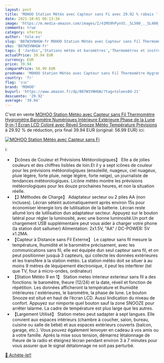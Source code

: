 ```yaml
---
layout: post
title: 'MOHOO Station Météo avec Capteur sans Fi avec 29.92 % rabais '
date: 2021-10-01 06:13:34
image: 'https://m.media-amazon.com/images/I/41MS9hPynVS._SL500_._SL400_.jpg'
comments: true
category: ofertas
author: 'tole.es'
slug: 'B07W3VNHGW-fr MOHOO Station Météo avec Capteur sans Fil Thermomètre...'
sku: 'B07W3VNHGW-fr'
tags: [ 'Jardin','Stations météo et baromètres','Thermomètres et instruments météorologiques','mohoo', ]
actualPrice: 39.94 EUR
currency: EUR
price: 39.94
comparePrice: 56.99 EUR
prodname: 'MOHOO Station Météo avec Capteur sans Fil Thermomètre Hygromètre Baromètre Numériques Intérieure Extérieure Phase de la Lune 9-in-1 Écran LCD Coloré avec Réveil Snooze Météo Température Prévisions'
country: 'fr'
flag: '🇫🇷'
brand: 'MOHOO'
buyurl: 'https://www.amazon.fr/dp/B07W3VNHGW/?tag=tolees0d-21'
descuento: '29.92'
average: '39.94'
---
```


C'est en vente [MOHOO Station Météo avec Capteur sans Fil Thermomètre Hygromètre Baromètre Numériques Intérieure Extérieure Phase de la Lune 9-in-1 Écran LCD Coloré avec Réveil Snooze Météo Température Prévisions](https://www.amazon.fr/dp/B07W3VNHGW/?tag=tolees0d-21)  à  29.92 % de réduction, prix final  39.94 EUR (original: 56.99 EUR) ici:

[![MOHOO Station Météo avec Capteur sans Fi](https://m.media-amazon.com/images/I/41MS9hPynVS._SL500_._SL400_.jpg)](https://www.amazon.fr/dp/B07W3VNHGW/?tag=tolees0d-21)

ℹ️:

- 【Icônes de Couleur et Prévisions Météorologiques】 Elle a de jolies couleurs et des chiffres lisibles de loin.Et il y a sept icônes de couleur pour les prévisions météorologiques (ensoleillé, nuageux, ciel nuageux, pluie légère, forte pluie, neige légère, forte neige), un journaliste de tendances météorologiques. Licône météo montre les prévisions météorologiques pour les douze prochaines heures, et non la situation réelle.
- 【2 Méthodes de Charge】 Adaptateur secteur ou 2 piles AA (non incluses). Lécran séteint automatiquement après environ 15s pour économiser lénergie lors de lutilisation de la batterie. Lécran reste allumé lors de lutilisation dun adaptateur secteur. Appuyez sur le bouton latéral pour régler la luminosité, avec une bonne luminosité.Un port de chargement USB supplémentaire peut vous aider à charger votre phone (la station doit sallumer) Alimentation: 2x1.5V, "AA" / DC-POWER: 5V x1.2MA.
- 【Capteur à Distance sans Fil Externe】 Le capteur sans fil mesure la température, lhumidité et le baromètre précisament, avec les communications sans fil, elle est équipée dun seul capteur sans fil, et on peut positionner jusquà 3 capteurs, qui collecte les données extérieures et les transfère à la station météo. La station météo doit se situer à au moins 9 mètres de léquipement électronique, il peut les interférer (tel que TV, four à micro-ondes, ordinateur)
- 【Station Météo 9 en 1】 Station meteo interieur exterieur sans fil a des fonctions: le baromètre, lheure (12/24) et la date, réveil et fonction de répétition. Les données afficheront la température et lhumidité intérieures / extérieures, le baromètre, la phase de lune. Le bouton Snooze est situé en haut de l’écran LCD. Aussi lindication du niveau de confort. Appuyez sur nimporte quel bouton sauf la zone SNOOZE pour arrêter lalarme. La cadre de température est plus large que les autres.
- 【Largement Utilisé】 Station meteo peut sadapter à sept langues. Elle convient aux espaces intérieurs (chambre à coucher, salon, bureau, cuisine ou salle de bébé) et aux espaces extérieurs couverts (balcon, garage, etc.). Vous pouvez également lenvoyer en cadeau à vos amis ou à votre famille. Après la mise sous tension, démarrez létalonnage de lheure de la radio et éteignez lécran pendant environ 3 à 7 minutes pour vous assurer que le signal détalonnage ne soit pas perturbé.

[🛒 Achète-le!!](https://www.amazon.fr/dp/B07W3VNHGW/?tag=tolees0d-21)
